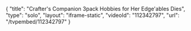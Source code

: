 {
    "title": "Crafter's Companion 3pack Hobbies for Her Edge'ables Dies",
    "type": "solo",
    "layout": "iframe-static",
    "videoId": "112342797",
    "url": "\/tvpembed\/112342797"
}